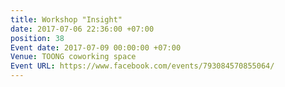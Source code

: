 ```yaml
---
title: Workshop "Insight"
date: 2017-07-06 22:36:00 +07:00
position: 38
Event date: 2017-07-09 00:00:00 +07:00
Venue: TOONG coworking space
Event URL: https://www.facebook.com/events/793084570855064/
---
```


